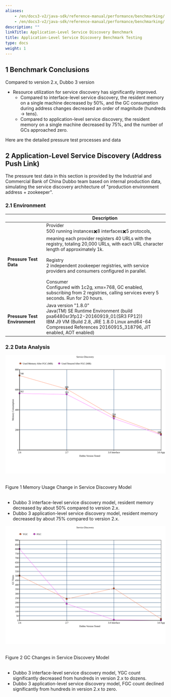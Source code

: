 ```yaml
---
aliases:
    - /en/docs3-v2/java-sdk/reference-manual/performance/benchmarking/
    - /en/docs3-v2/java-sdk/reference-manual/performance/benchmarking/
description: ""
linkTitle: Application-Level Service Discovery Benchmark
title: Application-Level Service Discovery Benchmark Testing
type: docs
weight: 1
---
```


## 1 Benchmark Conclusions

Compared to version 2.x, Dubbo 3 version

- Resource utilization for service discovery has significantly improved.
  - Compared to interface-level service discovery, the resident memory on a single machine decreased by 50%, and the GC consumption during address changes decreased an order of magnitude (hundreds -> tens).
  - Compared to application-level service discovery, the resident memory on a single machine decreased by 75%, and the number of GCs approached zero.


Here are the detailed pressure test processes and data

## 2 Application-Level Service Discovery (Address Push Link)

The pressure test data in this section is provided by the Industrial and Commercial Bank of China Dubbo team based on internal production data, simulating the service discovery architecture of "production environment address + zookeeper".

### 2.1 Environment

|  | Description |
| ------------ | ------------------------------------------------------------ |
| **Pressure Test Data** | Provider<br/>500 running instances✖️8 interfaces✖️5 protocols, meaning each provider registers 40 URLs with the registry, totaling 20,000 URLs, with each URL character length of approximately 1k.<br/><br/>Registry<br/>2 independent zookeeper registries, with service providers and consumers configured in parallel.<br/><br/>Consumer<br/>Configured with 1c2g, xmx=768, GC enabled, subscribing from 2 registries, calling services every 5 seconds. Run for 20 hours. |
| **Pressure Test Environment** | Java version "1.8.0"<br/>Java(TM) SE Runtime Environment (build pxa6480sr3fp12-20160919_01(SR3 FP12))<br/>IBM J9 VM (Build 2.8, JRE 1.8.0 Linux amd64-64 Compressed References 20160915_318796, JIT enabled, AOT enabled) |


### 2.2 Data Analysis

![//imgs/v3/performance/registry-mem.svg](/imgs/v3/performance/registry-mem.svg)

<br />Figure 1 Memory Usage Change in Service Discovery Model<br /><br />

- Dubbo 3 interface-level service discovery model, resident memory decreased by about 50% compared to version 2.x.
- Dubbo 3 application-level service discovery model, resident memory decreased by about 75% compared to version 2.x.


![//imgs/v3/performance/registry-gc.svg](/imgs/v3/performance/registry-gc.svg)

<br />Figure 2 GC Changes in Service Discovery Model<br /><br />

- Dubbo 3 interface-level service discovery model, YGC count significantly decreased from hundreds in version 2.x to dozens.
- Dubbo 3 application-level service discovery model, FGC count declined significantly from hundreds in version 2.x to zero.

